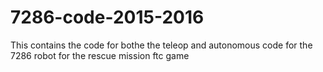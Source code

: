 # 7286-code-2015-2016
This contains the code for bothe the teleop and autonomous code for the 7286 robot for the rescue mission ftc game
